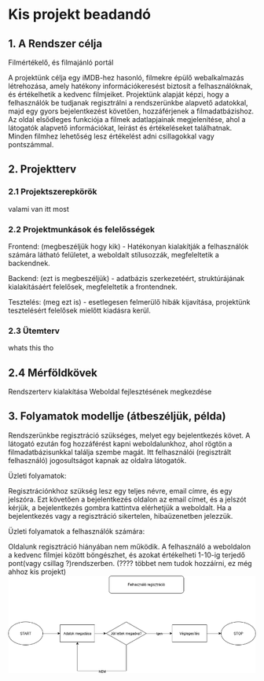 # Kis projekt beadandó
## 1. A Rendszer célja
Filmértékelő, és filmajánló portál

A projektünk célja egy iMDB-hez hasonló, filmekre épülő webalkalmazás létrehozása, amely hatékony információkeresést biztosít a felhasználóknak, és értékelhetik a kedvenc filmjeiket.
Projektünk alapját képzi, hogy a felhasználók be tudjanak regisztrálni a rendszerünkbe alapvető adatokkal, majd egy gyors bejelentkezést követően, hozzáférjenek a filmadatbázishoz. 
Az oldal elsődleges funkciója a filmek adatlapjainak megjelenítése, ahol a látogatók alapvető információkat, leírást és értékeléseket találhatnak. Minden filmhez lehetőség lesz értékelést adni csillagokkal vagy pontszámmal.
## 2. Projektterv 
### 2.1 Projektszerepkörök
valami van itt most
### 2.2 Projektmunkások és felelősségek
Frontend: (megbeszéljük hogy kik) - Hatékonyan kialakítják a felhasználók számára látható felületet, a weboldalt stílusozzák, megfeleltetik a backendnek.

Backend: (ezt is megbeszéljük) - adatbázis szerkezetéért, struktúrájának kialakításáért felelősek, megfeleltetik a frontendnek.

Tesztelés: (meg ezt is) - esetlegesen felmerülő hibák kijavítása, projektünk tesztelésért felelősek mielőtt kiadásra kerül.

### 2.3 Ütemterv 
whats this tho

## 2.4 Mérföldkövek
Rendszerterv kialakítása
Weboldal fejlesztésének megkezdése

## 3. Folyamatok modellje (átbeszéljük, példa)

Rendszerünkbe regisztráció szükséges, melyet egy bejelentkezés követ. A látogató ezután fog hozzáférést kapni weboldalunkhoz, ahol rögtön a filmadatbázisunkkal találja szembe magát. Itt felhasználói (regisztrált felhasználó) jogosultságot kapnak az oldalra látogatók.

Üzleti folyamatok:

Regisztrációnkhoz szükség lesz egy teljes névre, email címre, és egy jelszóra. Ezt követően a bejelentkezés oldalon az email címet, és a jelszót kérjük, a bejelentkezés gombra kattintva elérhetjük a weboldalt. Ha a bejelentkezés vagy a regisztráció sikertelen, hibaüzenetben jelezzük.

Üzleti folyamatok a felhasználók számára:
 
Oldalunk regisztráció hiányában nem működik. A felhasználó a weboldalon a kedvenc filmjei között böngészhet, és azokat értékelheti 1-10-ig terjedő pont(vagy csillag ?)rendszerben.
(???? többet nem tudok hozzáírni, ez még ahhoz kis projekt)
![Regisztacios abra](regisztracio.png)

